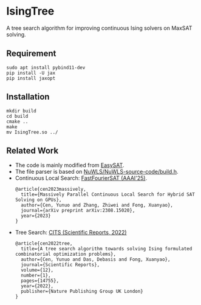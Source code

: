 # IsingTree
A tree search algorithm for improving continuous Ising solvers on MaxSAT solving.

## Requirement
```
sudo apt install pybind11-dev
pip install -U jax
pip install jaxopt
```

## Installation
```
mkdir build
cd build
cmake ..
make
mv IsingTree.so ../
```

## Related Work
- The code is mainly modified from [EasySAT](https://github.com/shaowei-cai-group/EasySAT).
- The file parser is based on [NuWLS/NuWLS-source-code/build.h](https://github.com/filyouzicha/NuWLS/blob/main/NuWLS-source-code/build.h).
- Continuous Local Search: [FastFourierSAT (AAAI'25)](https://github.com/seeder-research/FastFourierSAT).
  ```
  @article{cen2023massively,
    title={Massively Parallel Continuous Local Search for Hybrid SAT Solving on GPUs},
    author={Cen, Yunuo and Zhang, Zhiwei and Fong, Xuanyao},
    journal={arXiv preprint arXiv:2308.15020},
    year={2023}
  }
  ```
- Tree Search: [CITS (Scientific Reports, 2022)](https://www.nature.com/articles/s41598-022-19102-x)
  ```
  @article{cen2022tree,
    title={A tree search algorithm towards solving Ising formulated combinatorial optimization problems},
    author={Cen, Yunuo and Das, Debasis and Fong, Xuanyao},
    journal={Scientific Reports},
    volume={12},
    number={1},
    pages={14755},
    year={2022},
    publisher={Nature Publishing Group UK London}
  }
  ```
